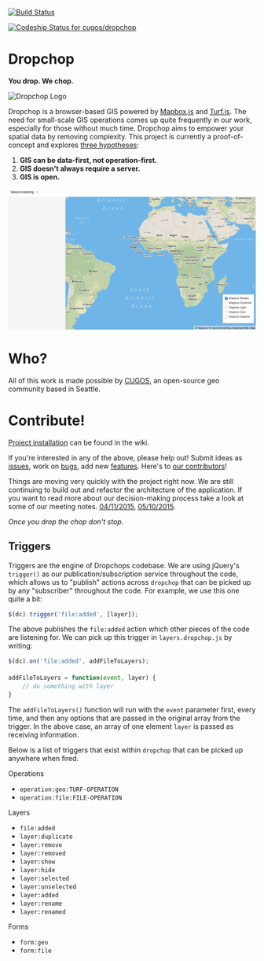 [![Build Status](https://travis-ci.org/cugos/dropchop.svg?branch=master)](https://travis-ci.org/cugos/dropchop)

[![Codeship Status for cugos/dropchop](https://codeship.com/projects/5371c9b0-02a9-0133-3603-2eafb47e949a/status?branch=master)](https://codeship.com/projects/88973)

# Dropchop

**You drop. We chop.**

![Dropchop Logo](assets/drop-n-chop-logo.png)

Dropchop is a browser-based GIS powered by [Mapbox.js](http://mapbox.com/mapbox.js) and [Turf.js](http://turfjs.org). The need for small-scale GIS operations comes up quite frequently in our work, especially for those without much time. Dropchop aims to empower your spatial data by removing complexity. This project is currently a proof-of-concept and explores [three hypotheses](https://github.com/cugos/dropchop/wiki/Dropchop-Inspiration):

1. **GIS can be data-first, not operation-first.**
2. **GIS doesn't always require a server.**
3. **GIS is open.**

![buffer > buffer > union](assets/dc-readme.gif)

# Who?

All of this work is made possible by [CUGOS](http://cugos.org), an open-source geo community based in Seattle.

# Contribute!

[Project installation](https://github.com/cugos/dropchop/wiki/Installing-the-Project) can be found in the wiki.

If you're interested in any of the above, please help out! Submit ideas as [issues](https://github.com/cugos/dropchop/issues), work on [bugs](https://github.com/cugos/dropchop/labels/bug), add new [features](https://github.com/cugos/dropchop/labels/enhancement). Here's to [our contributors](https://github.com/cugos/drop-n-chop/graphs/contributors)!

Things are moving very quickly with the project right now. We are still continuing to build out and refactor the architecture of the application. If you want to read more about our decision-making process take a look at some of our meeting notes. [04/11/2015](https://github.com/cugos/dropchop/wiki/Meeting-Notes---04-11-2015), [05/10/2015](https://github.com/cugos/dropchop/wiki/Meeting-Notes-05-10-2015). 

*Once you drop the chop don't stop.*

## Triggers

Triggers are the engine of Dropchops codebase. We are using jQuery's `trigger()` as our publication/subscription service throughout the code, which allows us to "publish" actions across `dropchop` that can be picked up by any "subscriber" throughout the code. For example, we use this one quite a bit:

```javascript
$(dc).trigger('file:added', [layer]);
```

The above publishes the `file:added` action which other pieces of the code are listening for. We can pick up this trigger in `layers.dropchop.js` by writing:

```javascript
$(dc).on('file:added', addFileToLayers);

addFileToLayers = function(event, layer) {
    // do something with layer
}
```

The `addFileToLayers()` function will run with the `event` parameter first, every time, and then any options that are passed in the original array from the trigger. In the above case, an array of one element `layer` is passed as receiving information.

Below is a list of triggers that exist within `dropchop` that can be picked up anywhere when fired.

Operations

* `operation:geo:TURF-OPERATION` 
* `operation:file:FILE-OPERATION`

Layers

* `file:added`
* `layer:duplicate`
* `layer:remove`
* `layer:removed`
* `layer:show`
* `layer:hide`
* `layer:selected`
* `layer:unselected`
* `layer:added`
* `layer:rename`
* `layer:renamed`

Forms

* `form:geo`
* `form:file`